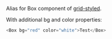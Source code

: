 Alias for Box component of [grid-styled](https://github.com/jxnblk/grid-styled#box-). 

With additional bg and color properties:
```javascript
<Box bg="red" color="white">Test</Box>
```